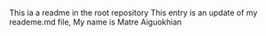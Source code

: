 This ia a readme in the root repository
This entry is an update of my reademe.md file, My name is Matre Aiguokhian
